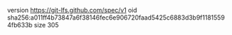 version https://git-lfs.github.com/spec/v1
oid sha256:a011ff4b73847a6f38146fec6e906720faad5425c6883d3b9f11815594fb633b
size 305

